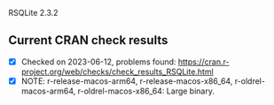 RSQLite 2.3.2

## Current CRAN check results

- [x] Checked on 2023-06-12, problems found: https://cran.r-project.org/web/checks/check_results_RSQLite.html
- [x] NOTE: r-release-macos-arm64, r-release-macos-x86_64, r-oldrel-macos-arm64, r-oldrel-macos-x86_64: Large binary.
